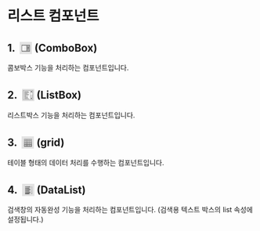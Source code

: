 # 리스트 컴포넌트

## 1. &nbsp;<img src="../../.vuepress/public/documentation/view-designer/Structure/Tool_Box/ComboBox.png" class="iconBtn" width="25" height="25"> (ComboBox)  <br/>
콤보박스 기능을 처리하는 컴포넌트입니다. 

## 2. &nbsp;<img src="../../.vuepress/public/documentation/view-designer/Structure/Tool_Box/ListBox.png" class="iconBtn" width="25" height="25"> (ListBox)  <br/>
리스트박스 기능을 처리하는 컴포넌트입니다.

## 3. &nbsp;<img src="../../.vuepress/public/documentation/view-designer/Structure/Tool_Box/grid.png" class="iconBtn" width="25" height="25"> (grid)  <br/>
테이블 형태의 데이터 처리를 수행하는 컴포넌트입니다.

## 4. &nbsp;<img src="../../.vuepress/public/documentation/view-designer/Structure/Tool_Box/DataList.png" class="iconBtn" width="25" height="25"> (DataList)  <br/>
검색창의 자동완성 기능을 처리하는 컴포넌트입니다. (검색용 텍스트 박스의 list 속성에 설정됩니다.)

<style type='text/css'>
  [class*="boxBorder"] { border: 1px solid #bbb; }
  [class*="font20"] { font-size: 20px }
  [class*="font18"] { font-size: 18px }
  [class="boxB"] { background: #6a8bad3b;padding:10px;border-radius: 4px; }
  [class="spanBtn"] { border: 1px solid #bbb; border-radius: 4px;padding: 3px;background:white; color:dimgrey; }
  [class="spanEx"] { color: #00a4ff; }
  [class="arrow"] { color: #6a8bad;display: inline-block;position: relative;width:13px; }
  [class="iconBtn"] { position: relative;top: 5px; }
</style>